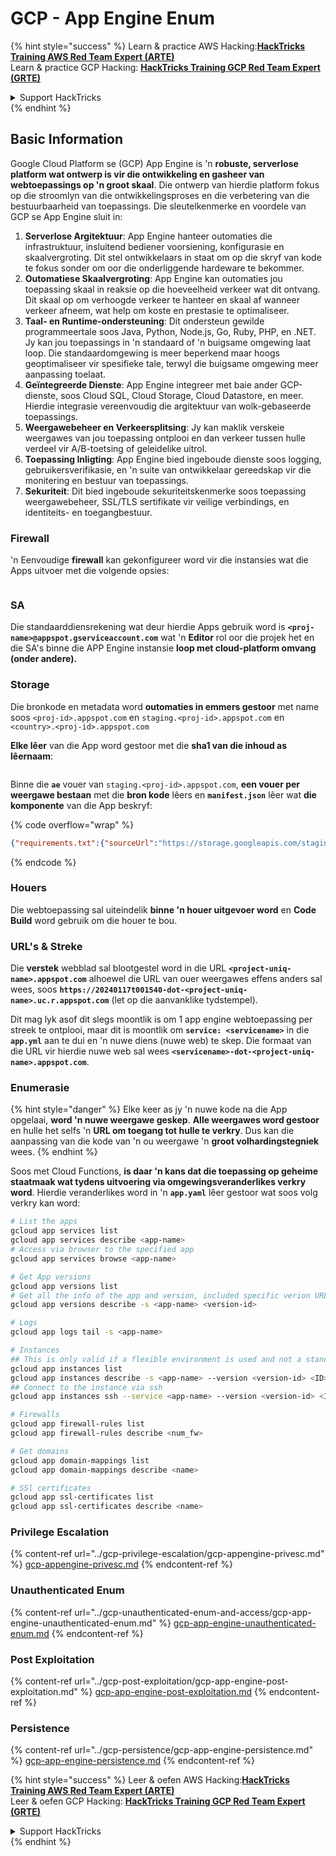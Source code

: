 # GCP - App Engine Enum

{% hint style="success" %}
Learn & practice AWS Hacking:<img src="../../../.gitbook/assets/image (1) (1).png" alt="" data-size="line">[**HackTricks Training AWS Red Team Expert (ARTE)**](https://training.hacktricks.xyz/courses/arte)<img src="../../../.gitbook/assets/image (1) (1).png" alt="" data-size="line">\
Learn & practice GCP Hacking: <img src="../../../.gitbook/assets/image (2).png" alt="" data-size="line">[**HackTricks Training GCP Red Team Expert (GRTE)**<img src="../../../.gitbook/assets/image (2).png" alt="" data-size="line">](https://training.hacktricks.xyz/courses/grte)

<details>

<summary>Support HackTricks</summary>

* Check the [**subscription plans**](https://github.com/sponsors/carlospolop)!
* **Join the** 💬 [**Discord group**](https://discord.gg/hRep4RUj7f) or the [**telegram group**](https://t.me/peass) or **follow** us on **Twitter** 🐦 [**@hacktricks\_live**](https://twitter.com/hacktricks\_live)**.**
* **Share hacking tricks by submitting PRs to the** [**HackTricks**](https://github.com/carlospolop/hacktricks) and [**HackTricks Cloud**](https://github.com/carlospolop/hacktricks-cloud) github repos.

</details>
{% endhint %}

## Basic Information <a href="#reviewing-app-engine-configurations" id="reviewing-app-engine-configurations"></a>

Google Cloud Platform se (GCP) App Engine is 'n **robuste, serverlose platform wat ontwerp is vir die ontwikkeling en gasheer van webtoepassings op 'n groot skaal**. Die ontwerp van hierdie platform fokus op die stroomlyn van die ontwikkelingsproses en die verbetering van die bestuurbaarheid van toepassings. Die sleutelkenmerke en voordele van GCP se App Engine sluit in:

1. **Serverlose Argitektuur**: App Engine hanteer outomaties die infrastruktuur, insluitend bediener voorsiening, konfigurasie en skaalvergroting. Dit stel ontwikkelaars in staat om op die skryf van kode te fokus sonder om oor die onderliggende hardeware te bekommer.
2. **Outomatiese Skaalvergroting**: App Engine kan outomaties jou toepassing skaal in reaksie op die hoeveelheid verkeer wat dit ontvang. Dit skaal op om verhoogde verkeer te hanteer en skaal af wanneer verkeer afneem, wat help om koste en prestasie te optimaliseer.
3. **Taal- en Runtime-ondersteuning**: Dit ondersteun gewilde programmeertale soos Java, Python, Node.js, Go, Ruby, PHP, en .NET. Jy kan jou toepassings in 'n standaard of 'n buigsame omgewing laat loop. Die standaardomgewing is meer beperkend maar hoogs geoptimaliseer vir spesifieke tale, terwyl die buigsame omgewing meer aanpassing toelaat.
4. **Geïntegreerde Dienste**: App Engine integreer met baie ander GCP-dienste, soos Cloud SQL, Cloud Storage, Cloud Datastore, en meer. Hierdie integrasie vereenvoudig die argitektuur van wolk-gebaseerde toepassings.
5. **Weergawebeheer en Verkeersplitsing**: Jy kan maklik verskeie weergawes van jou toepassing ontplooi en dan verkeer tussen hulle verdeel vir A/B-toetsing of geleidelike uitrol.
6. **Toepassing Inligting**: App Engine bied ingeboude dienste soos logging, gebruikersverifikasie, en 'n suite van ontwikkelaar gereedskap vir die monitering en bestuur van toepassings.
7. **Sekuriteit**: Dit bied ingeboude sekuriteitskenmerke soos toepassing weergawebeheer, SSL/TLS sertifikate vir veilige verbindings, en identiteits- en toegangbestuur.

### Firewall

'n Eenvoudige **firewall** kan gekonfigureer word vir die instansies wat die Apps uitvoer met die volgende opsies:

<figure><img src="../../../.gitbook/assets/image (246).png" alt=""><figcaption></figcaption></figure>

### SA

Die standaarddiensrekening wat deur hierdie Apps gebruik word is **`<proj-name>@appspot.gserviceaccount.com`** wat 'n **Editor** rol oor die projek het en die SA's binne die APP Engine instansie **loop met cloud-platform omvang (onder andere).**

### Storage

Die bronkode en metadata word **outomaties in emmers gestoor** met name soos `<proj-id>.appspot.com` en `staging.<proj-id>.appspot.com` en `<country>.<proj-id>.appspot.com`

**Elke lêer** van die App word gestoor met die **sha1 van die inhoud as lêernaam**:

<figure><img src="../../../.gitbook/assets/image (82).png" alt=""><figcaption></figcaption></figure>

Binne die **`ae`** vouer van `staging.<proj-id>.appspot.com`, **een vouer per weergawe bestaan** met die **bron kode** lêers en **`manifest.json`** lêer wat **die komponente** van die App beskryf:

{% code overflow="wrap" %}
```json
{"requirements.txt":{"sourceUrl":"https://storage.googleapis.com/staging.onboarding-host-98efbf97812843.appspot.com/a270eedcbe2672c841251022b7105d340129d108","sha1Sum":"a270eedc_be2672c8_41251022_b7105d34_0129d108"},"main_test.py":{"sourceUrl":"https://storage.googleapis.com/staging.onboarding-host-98efbf97812843.appspot.com/0ca32fd70c953af94d02d8a36679153881943f32","sha1Sum":"0ca32fd7_0c953af9_4d02d8a ...
```
{% endcode %}

### Houers

Die webtoepassing sal uiteindelik **binne 'n houer uitgevoer word** en **Code Build** word gebruik om die houer te bou.

### URL's & Streke

Die **verstek** webblad sal blootgestel word in die URL **`<project-uniq-name>.appspot.com`** alhoewel die URL van ouer weergawes effens anders sal wees, soos **`https://20240117t001540-dot-<project-uniq-name>.uc.r.appspot.com`** (let op die aanvanklike tydstempel).

Dit mag lyk asof dit slegs moontlik is om 1 app engine webtoepassing per streek te ontplooi, maar dit is moontlik om **`service: <servicename>`** in die **`app.yml`** aan te dui en 'n nuwe diens (nuwe web) te skep. Die formaat van die URL vir hierdie nuwe web sal wees **`<servicename>-dot-<project-uniq-name>.appspot.com`**.

### Enumerasie

{% hint style="danger" %}
Elke keer as jy 'n nuwe kode na die App opgelaai, **word 'n nuwe weergawe geskep**. **Alle weergawes word gestoor** en hulle het selfs 'n **URL om toegang tot hulle te verkry**. Dus kan die aanpassing van die kode van 'n ou weergawe 'n **groot volhardingstegniek** wees.
{% endhint %}

Soos met Cloud Functions, **is daar 'n kans dat die toepassing op geheime staatmaak wat tydens uitvoering via omgewingsveranderlikes verkry word**. Hierdie veranderlikes word in 'n **`app.yaml`** lêer gestoor wat soos volg verkry kan word:
```bash
# List the apps
gcloud app services list
gcloud app services describe <app-name>
# Access via browser to the specified app
gcloud app services browse <app-name>

# Get App versions
gcloud app versions list
# Get all the info of the app and version, included specific verion URL and the env
gcloud app versions describe -s <app-name> <version-id>

# Logs
gcloud app logs tail -s <app-name>

# Instances
## This is only valid if a flexible environment is used and not a standard one
gcloud app instances list
gcloud app instances describe -s <app-name> --version <version-id> <ID>
## Connect to the instance via ssh
gcloud app instances ssh --service <app-name> --version <version-id> <ID>

# Firewalls
gcloud app firewall-rules list
gcloud app firewall-rules describe <num_fw>

# Get domains
gcloud app domain-mappings list
gcloud app domain-mappings describe <name>

# SSl certificates
gcloud app ssl-certificates list
gcloud app ssl-certificates describe <name>
```
### Privilege Escalation

{% content-ref url="../gcp-privilege-escalation/gcp-appengine-privesc.md" %}
[gcp-appengine-privesc.md](../gcp-privilege-escalation/gcp-appengine-privesc.md)
{% endcontent-ref %}

### Unauthenticated Enum

{% content-ref url="../gcp-unauthenticated-enum-and-access/gcp-app-engine-unauthenticated-enum.md" %}
[gcp-app-engine-unauthenticated-enum.md](../gcp-unauthenticated-enum-and-access/gcp-app-engine-unauthenticated-enum.md)
{% endcontent-ref %}

### Post Exploitation

{% content-ref url="../gcp-post-exploitation/gcp-app-engine-post-exploitation.md" %}
[gcp-app-engine-post-exploitation.md](../gcp-post-exploitation/gcp-app-engine-post-exploitation.md)
{% endcontent-ref %}

### Persistence

{% content-ref url="../gcp-persistence/gcp-app-engine-persistence.md" %}
[gcp-app-engine-persistence.md](../gcp-persistence/gcp-app-engine-persistence.md)
{% endcontent-ref %}

{% hint style="success" %}
Leer & oefen AWS Hacking:<img src="../../../.gitbook/assets/image (1) (1).png" alt="" data-size="line">[**HackTricks Training AWS Red Team Expert (ARTE)**](https://training.hacktricks.xyz/courses/arte)<img src="../../../.gitbook/assets/image (1) (1).png" alt="" data-size="line">\
Leer & oefen GCP Hacking: <img src="../../../.gitbook/assets/image (2).png" alt="" data-size="line">[**HackTricks Training GCP Red Team Expert (GRTE)**<img src="../../../.gitbook/assets/image (2).png" alt="" data-size="line">](https://training.hacktricks.xyz/courses/grte)

<details>

<summary>Support HackTricks</summary>

* Kyk na die [**subscription plans**](https://github.com/sponsors/carlospolop)!
* **Sluit aan by die** 💬 [**Discord group**](https://discord.gg/hRep4RUj7f) of die [**telegram group**](https://t.me/peass) of **volg** ons op **Twitter** 🐦 [**@hacktricks\_live**](https://twitter.com/hacktricks\_live)**.**
* **Deel hacking truuks deur PRs in te dien na die** [**HackTricks**](https://github.com/carlospolop/hacktricks) en [**HackTricks Cloud**](https://github.com/carlospolop/hacktricks-cloud) github repos.

</details>
{% endhint %}
